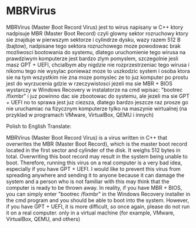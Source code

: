 # MBRVirus

MBRVirus (Master Boot Record Virus) jest to wirus napisany w C++ ktory nadpisuje MBR (Master Boot Record) czyli glowny sektor rozruchowy ktory sie znajduje w pierwszym sektorze i cylindrze dysku, wazy razem 512 B (bajtow), nadpisane tego sektora rozruchowego moze powodowac brak mozliwosci bootowania do systemu, dlatego uruchomienie tego wirusa na prawdziwym komputerze jest bardzo zlym pomyslem, szczegolnie jesli masz GPT + UEFI, chcialbym aby nigdzie nie rozprzestrzeniac tego wirusa i nikomu tego nie wysylac poniewaz moze to uszkodzic system i osoba ktora sie na tym wszystkim nie zna moze pomyslec ze to juz komputer po prostu jest do wyrzucenia gdzie w rzeczywistosci jezeli ma sie MBR + BIOS wystarczy w Windows Recovery w instalatorze na cmd wpisac:
"bootrec /fixmbr" i juz powinno dac sie zbootowac do systemu, ale jezeli ma sie GPT + UEFI no to sprawa jest juz ciezsza, dlatego bardzo jeszcze raz prosze go nie uruchamiac na fizycznym komputerze tylko na maszynie wirtualnej (na przyklad w programach VMware, VirtualBox, QEMU i innych)

Polish to English Translate:

MBRVirus (Master Boot Record Virus) is a virus written in C++ that overwrites the MBR (Master Boot Record), which is the master boot record located in the first sector and cylinder of the disk. It weighs 512 bytes in total. Overwriting this boot record may result in the system being unable to boot. Therefore, running this virus on a real computer is a very bad idea, especially if you have GPT + UEFI. I would like to prevent this virus from spreading anywhere and sending it to anyone because it can damage the system and a person who is not familiar with this may think that the computer is ready to be thrown away. In reality, if you have MBR + BIOS, you can simply enter "bootrec /fixmbr" in the Windows Recovery installer in the cmd program and you should be able to boot into the system. However, if you have GPT + UEFI, it is more difficult, so once again, please do not run it on a real computer. only in a virtual machine (for example, VMware, VirtualBox, QEMU, and others)
